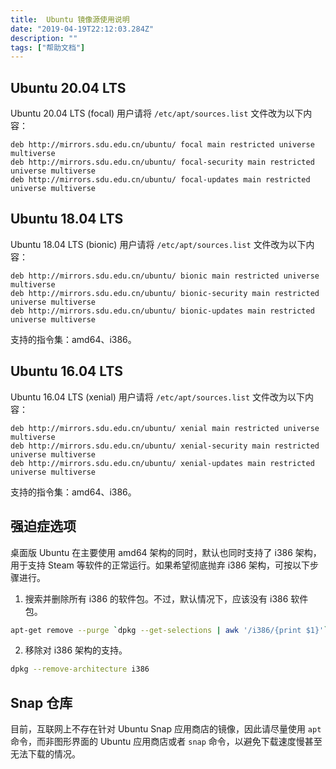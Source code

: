 ```yaml
---
title:  Ubuntu 镜像源使用说明
date: "2019-04-19T22:12:03.284Z"
description: ""
tags: ["帮助文档"]
---
```



## Ubuntu 20.04 LTS

Ubuntu 20.04 LTS (focal) 用户请将 `/etc/apt/sources.list` 文件改为以下内容：

    deb http://mirrors.sdu.edu.cn/ubuntu/ focal main restricted universe multiverse
    deb http://mirrors.sdu.edu.cn/ubuntu/ focal-security main restricted universe multiverse
    deb http://mirrors.sdu.edu.cn/ubuntu/ focal-updates main restricted universe multiverse


## Ubuntu 18.04 LTS

Ubuntu 18.04 LTS (bionic) 用户请将 `/etc/apt/sources.list` 文件改为以下内容：

    deb http://mirrors.sdu.edu.cn/ubuntu/ bionic main restricted universe multiverse
    deb http://mirrors.sdu.edu.cn/ubuntu/ bionic-security main restricted universe multiverse
    deb http://mirrors.sdu.edu.cn/ubuntu/ bionic-updates main restricted universe multiverse

支持的指令集：amd64、i386。

## Ubuntu 16.04 LTS

Ubuntu 16.04 LTS (xenial) 用户请将 `/etc/apt/sources.list` 文件改为以下内容：

    deb http://mirrors.sdu.edu.cn/ubuntu/ xenial main restricted universe multiverse
    deb http://mirrors.sdu.edu.cn/ubuntu/ xenial-security main restricted universe multiverse
    deb http://mirrors.sdu.edu.cn/ubuntu/ xenial-updates main restricted universe multiverse

支持的指令集：amd64、i386。

## 强迫症选项

桌面版 Ubuntu 在主要使用 amd64 架构的同时，默认也同时支持了 i386 架构，用于支持 Steam 等软件的正常运行。如果希望彻底抛弃 i386 架构，可按以下步骤进行。

1. 搜索并删除所有 i386 的软件包。不过，默认情况下，应该没有 i386 软件包。

```bash
apt-get remove --purge `dpkg --get-selections | awk '/i386/{print $1}'`
```

2. 移除对 i386 架构的支持。

```bash
dpkg --remove-architecture i386
```

## Snap 仓库

目前，互联网上不存在针对 Ubuntu Snap 应用商店的镜像，因此请尽量使用 `apt` 命令，而非图形界面的 Ubuntu 应用商店或者 `snap` 命令，以避免下载速度慢甚至无法下载的情况。